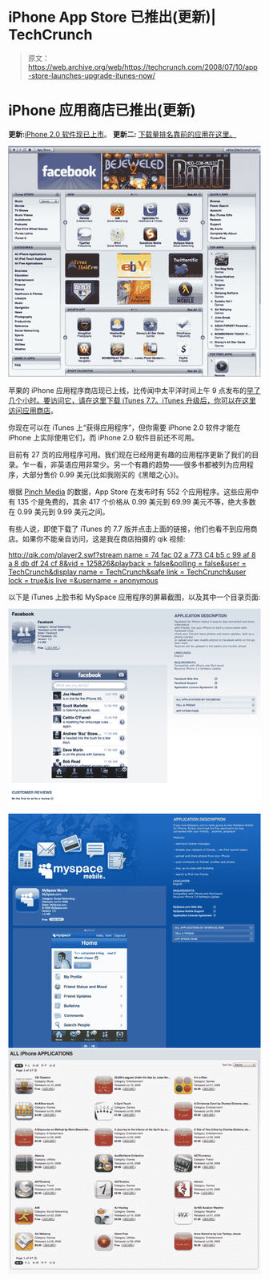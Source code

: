 # iPhone App Store 已推出(更新)| TechCrunch

> 原文：<https://web.archive.org/web/https://techcrunch.com/2008/07/10/app-store-launches-upgrade-itunes-now/>

# iPhone 应用商店已推出(更新)

**更新:**[iPhone 2.0 软件现已上市](https://web.archive.org/web/20230323205340/https://techcrunch.com/2008/07/10/ok-iphone-users-we-are-ready-to-roll-with-20/)。
**更新二:** [下载量排名靠前的应用在这里。](https://web.archive.org/web/20230323205340/https://techcrunch.com/2008/07/10/iphone-app-store-the-early-list-of-top-downloads/)

![](img/2559bd727b3310f91f517d53cfba9ab2.png)

苹果的 iPhone 应用程序商店现已上线，比传闻中太平洋时间上午 9 点发布的[早了几个小时。要访问它，请在这里下载 iTunes 7.7。iTunes 升级后，你可以在这里访问应用商店](https://web.archive.org/web/20230323205340/https://techcrunch.com/2008/07/09/apple-notifies-developers-iphone-app-store-to-launch-thursday-morning/)。

你现在可以在 iTunes 上“获得应用程序”，但你需要 iPhone 2.0 软件才能在 iPhone 上实际使用它们，而 iPhone 2.0 软件目前还不可用。

目前有 27 页的应用程序可用。我们现在已经用更有趣的应用程序更新了我们的目录。乍一看，非英语应用非常少。另一个有趣的趋势——很多书都被列为应用程序，大部分售价 0.99 美元(比如我刚买的《黑暗之心》)。

根据 [Pinch Media](https://web.archive.org/web/20230323205340/http://www.pinchmedia.com/iphone-application-price-distribution/) 的数据，App Store 在发布时有 552 个应用程序。这些应用中有 135 个是免费的，其余 417 个价格从 0.99 美元到 69.99 美元不等，绝大多数在 0.99 美元到 9.99 美元之间。


有些人说，即使下载了 iTunes 的 7.7 版并点击上面的链接，他们也看不到应用商店。如果你不能亲自访问，这是我在商店拍摄的 qik 视频:

[http://qik.com/player2.swf?stream name = 74 fac 02 a 773 C4 b5 c 99 af 8 a 8 db df 24 cf 8&vid = 125826&playback = false&polling = false&user = TechCrunch&display name = TechCrunch&safe link = TechCrunch&user lock = true&is live =&username = anonymous](https://web.archive.org/web/20230323205340/http://qik.com/player2.swf?streamname=74fac02a773c4b5c99af8a8dbdf24cf8&vid=125826&playback=false&polling=false&user=techcrunch&displayname=TechCrunch&safelink=techcrunch&userlock=true&islive=&username=anonymous)

以下是 iTunes 上脸书和 MySpace 应用程序的屏幕截图，以及其中一个目录页面:

![](img/6989e2158ca9969f6c0677f57f9dd1cd.png)

![](img/102c3d83b8d070535496c121f29d198c.png)
![](img/36319abb7dcc3f6344c9b5033d150db8.png)